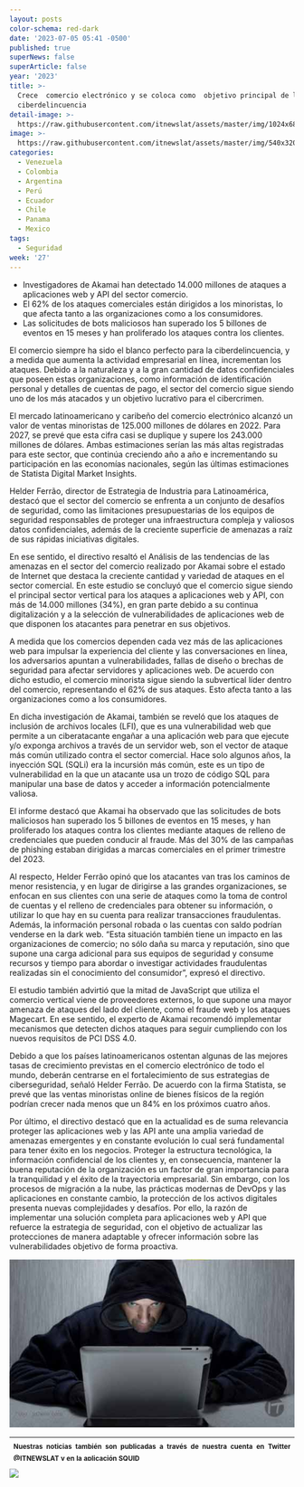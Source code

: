 ```yaml
---
layout: posts
color-schema: red-dark
date: '2023-07-05 05:41 -0500'
published: true
superNews: false
superArticle: false
year: '2023'
title: >-
  Crece  comercio electrónico y se coloca como  objetivo principal de la
  ciberdelincuencia
detail-image: >-
  https://raw.githubusercontent.com/itnewslat/assets/master/img/1024x680/Ciberdelincuencia-g.jpg
image: >-
  https://raw.githubusercontent.com/itnewslat/assets/master/img/540x320/Ciberdelincuencia-p.jpg
categories:
  - Venezuela
  - Colombia
  - Argentina
  - Perú
  - Ecuador
  - Chile
  - Panama
  - Mexico
tags:
  - Seguridad
week: '27'
---
```

- Investigadores de Akamai han detectado 14.000 millones de ataques a aplicaciones web y API del sector comercio.
- El 62% de los ataques comerciales están dirigidos a los minoristas, lo que afecta tanto a las organizaciones como a los consumidores.
- Las solicitudes de bots maliciosos han superado los 5 billones de eventos en 15 meses y han proliferado los ataques contra los clientes.

El comercio siempre ha sido el blanco perfecto para la ciberdelincuencia, y a medida que aumenta la actividad empresarial en línea, incrementan los ataques. Debido a la naturaleza y a la gran cantidad de datos confidenciales que poseen estas organizaciones, como información de identificación personal y detalles de cuentas de pago, el sector del comercio sigue siendo uno de los más atacados y un objetivo lucrativo para el cibercrimen.

El mercado latinoamericano y caribeño del comercio electrónico alcanzó un valor de ventas minoristas de 125.000 millones de dólares en 2022. Para 2027, se prevé que esta cifra casi se duplique y supere los 243.000 millones de dólares. Ambas estimaciones serían las más altas registradas para este sector, que continúa creciendo año a año e incrementando su participación en las economías nacionales, según las últimas estimaciones de Statista Digital Market Insights. 

Helder Ferrão, director de Estrategia de Industria para Latinoamérica, destacó que el sector del comercio se enfrenta a un conjunto de desafíos de seguridad, como las limitaciones presupuestarias de los equipos de seguridad responsables de proteger una infraestructura compleja y valiosos datos confidenciales, además de la creciente superficie de amenazas a raíz de sus rápidas iniciativas digitales.

En ese sentido, el directivo resaltó el Análisis de las tendencias de las amenazas en el sector del comercio realizado por Akamai sobre el estado de Internet que destaca la creciente cantidad y variedad de ataques en el sector comercial. En este estudio se concluyó que el comercio sigue siendo el principal sector vertical para los ataques a aplicaciones web y API, con más de 14.000 millones (34%), en gran parte debido a su continua digitalización y a la selección de vulnerabilidades de aplicaciones web de que disponen los atacantes para penetrar en sus objetivos.

A medida que los comercios dependen cada vez más de las aplicaciones web para impulsar la experiencia del cliente y las conversaciones en línea, los adversarios apuntan a vulnerabilidades, fallas de diseño o brechas de seguridad para afectar servidores y aplicaciones web. De acuerdo con dicho estudio, el comercio minorista sigue siendo la subvertical líder dentro del comercio, representando el 62% de sus ataques. Esto afecta tanto a las organizaciones como a los consumidores.
 
En dicha investigación de Akamai, también se reveló que los ataques de inclusión de archivos locales (LFI), que es una vulnerabilidad web que permite a un ciberatacante engañar a una aplicación web para que ejecute y/o exponga archivos a través de un servidor web, son el vector de ataque más común utilizado contra el sector comercial. Hace solo algunos años, la inyección SQL (SQLi) era la incursión más común, este es un tipo de vulnerabilidad en la que un atacante usa un trozo de código SQL para manipular una base de datos y acceder a información potencialmente valiosa. 
 
El informe destacó que Akamai ha observado que las solicitudes de bots maliciosos han superado los 5 billones de eventos en 15 meses, y han proliferado los ataques contra los clientes mediante ataques de relleno de credenciales que pueden conducir al fraude. Más del 30% de las campañas de phishing estaban dirigidas a marcas comerciales en el primer trimestre del 2023.
 
Al respecto, Helder Ferrão opinó que los atacantes van tras los caminos de menor resistencia, y en lugar de dirigirse a las grandes organizaciones, se enfocan en sus clientes con una serie de ataques como la toma de control de cuentas y el relleno de credenciales para obtener su información, o utilizar lo que hay en su cuenta para realizar transacciones fraudulentas. Además, la información personal robada o las cuentas con saldo podrían venderse en la dark web. “Esta situación también tiene un impacto en las organizaciones de comercio; no sólo daña su marca y reputación, sino que supone una carga adicional para sus equipos de seguridad y consume recursos y tiempo para abordar o investigar actividades fraudulentas realizadas sin el conocimiento del consumidor”, expresó el directivo.
 
El estudio también advirtió que la mitad de JavaScript que utiliza el comercio vertical viene de proveedores externos, lo que supone una mayor amenaza de ataques del lado del cliente, como el fraude web y los ataques Magecart. En ese sentido, el experto de Akamai recomendó implementar mecanismos que detecten dichos ataques para seguir cumpliendo con los nuevos requisitos de PCI DSS 4.0.
 
Debido a que los países latinoamericanos ostentan algunas de las mejores tasas de crecimiento previstas en el comercio electrónico de todo el mundo, deberán centrarse en el fortalecimiento de sus   estrategias de ciberseguridad, señaló Helder Ferrão. De acuerdo con la firma Statista, se prevé que las ventas minoristas online de bienes físicos de la región podrían crecer nada menos que un 84%  en los próximos cuatro años.
 
Por último, el directivo destacó que en la actualidad es de suma relevancia proteger las aplicaciones web y las API ante una amplia variedad de amenazas emergentes y en constante evolución lo cual será fundamental para tener éxito en los negocios. Proteger la estructura tecnológica, la información confidencial de los clientes y, en consecuencia, mantener la buena reputación de la organización es un factor de gran importancia para la tranquilidad y el éxito de la trayectoria empresarial. Sin embargo, con los procesos de migración a la nube, las prácticas modernas de DevOps y las aplicaciones en constante cambio, la protección de los activos digitales presenta nuevas complejidades y desafíos. Por ello, la razón de implementar una solución completa para aplicaciones web y API que refuerce la estrategia de seguridad, con el objetivo de actualizar las protecciones de manera adaptable y ofrecer información sobre las vulnerabilidades objetivo de forma proactiva. 

![](https://raw.githubusercontent.com/itnewslat/assets/master/img/540x320/Ciberdelincuencia-p.jpg)

<table style="height: 42px;" width="569">
<tbody>
<tr>
<td style="text-align: justify;"><sub><strong>Nuestras noticias también son publicadas a través de nuestra cuenta en Twitter <a href="https://twitter.com/itnewslat?lang=es">@ITNEWSLAT</a> y en la aplicación <a href="https://squidapp.co/en/">SQUID</a></strong></sub></td>
</tr>
</tbody>
</table>
<img src="https://tracker.metricool.com/c3po.jpg?hash=56f88a41e39ab42c063cc51676587a04"/>